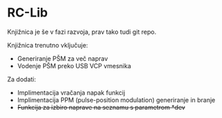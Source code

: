 # RC-Lib

Knjižnica je še v fazi razvoja, prav tako tudi git repo.

Knjižnica trenutno vključuje:
- Generiranje PŠM za več naprav
- Vodenje PŠM preko USB VCP vmesnika

Za dodati:
- Implimentacija vračanja napak funkcij
- Implimentacija PPM (pulse-position modulation) generiranje in branje
- ~~Funkcija za izbiro naprave na seznamu s parametrom *dev~~
